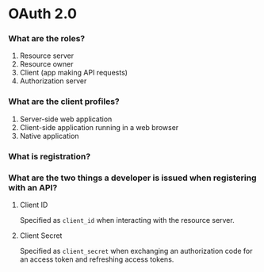 # OAuth 2.0

### What are the roles?

1. Resource server
2. Resource owner
3. Client (app making API requests)
4. Authorization server

### What are the client profiles?

1. Server-side web application
2. Client-side application running in a web browser
3. Native application

### What is registration?

### What are the two things a developer is issued when registering with an API?

1. Client ID
	
	Specified as `client_id` when interacting with the resource server.

2. Client Secret

	Specified as `client_secret` when exchanging an authorization code for an access token and refreshing access tokens.
	

